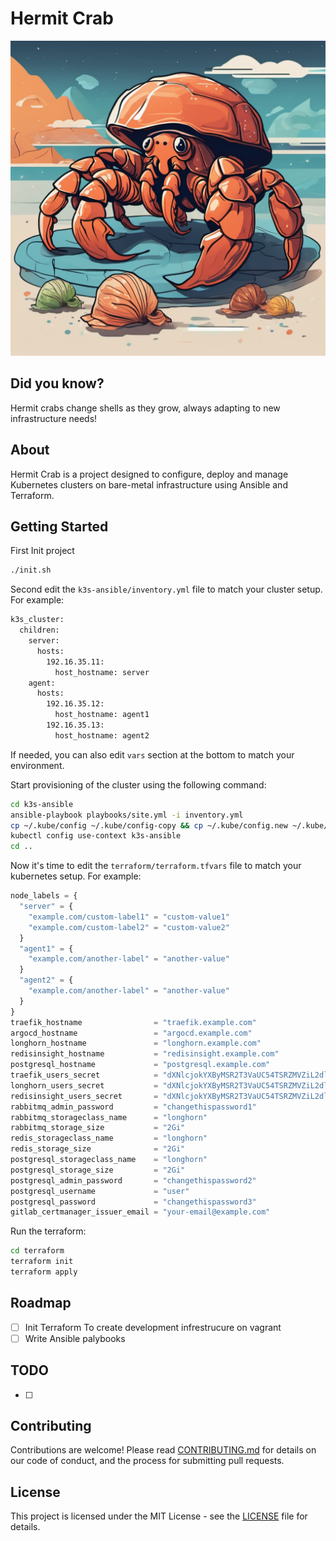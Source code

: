 # Hermit Crab

![Hermit Crab](.images/hermit-crab.png)

## Did you know?

Hermit crabs change shells as they grow, always adapting to new infrastructure needs!

## About

Hermit Crab is a project designed to configure, deploy and manage Kubernetes clusters on bare-metal infrastructure using Ansible and Terraform.

## Getting Started

First Init project

```bash
./init.sh
```

Second edit the `k3s-ansible/inventory.yml` file to match your cluster setup. For example:

```bash
k3s_cluster:
  children:
    server:
      hosts:
        192.16.35.11:
          host_hostname: server
    agent:
      hosts:
        192.16.35.12:
          host_hostname: agent1
        192.16.35.13:
          host_hostname: agent2
```

If needed, you can also edit `vars` section at the bottom to match your environment.

Start provisioning of the cluster using the following command:

```bash
cd k3s-ansible
ansible-playbook playbooks/site.yml -i inventory.yml
cp ~/.kube/config ~/.kube/config-copy && cp ~/.kube/config.new ~/.kube/config
kubectl config use-context k3s-ansible
cd ..
```

Now it's time to edit the `terraform/terraform.tfvars` file to match your kubernetes setup. For example:

```tf
node_labels = {
  "server" = {
    "example.com/custom-label1" = "custom-value1"
    "example.com/custom-label2" = "custom-value2"
  }
  "agent1" = {
    "example.com/another-label" = "another-value"
  }
  "agent2" = {
    "example.com/another-label" = "another-value"
  }
}
traefik_hostname                = "traefik.example.com"
argocd_hostname                 = "argocd.example.com"
longhorn_hostname               = "longhorn.example.com"
redisinsight_hostname           = "redisinsight.example.com"
postgresql_hostname             = "postgresql.example.com"
traefik_users_secret            = "dXNlcjokYXByMSR2T3VaUC54TSRZMVZiL2dlQUNPTEl0bWNodWxHd0YxCgo="
longhorn_users_secret           = "dXNlcjokYXByMSR2T3VaUC54TSRZMVZiL2dlQUNPTEl0bWNodWxHd0YxCgo="
redisinsight_users_secret       = "dXNlcjokYXByMSR2T3VaUC54TSRZMVZiL2dlQUNPTEl0bWNodWxHd0YxCgo="
rabbitmq_admin_password         = "changethispassword1"
rabbitmq_storageclass_name      = "longhorn"
rabbitmq_storage_size           = "2Gi"
redis_storageclass_name         = "longhorn"
redis_storage_size              = "2Gi"
postgresql_storageclass_name    = "longhorn"
postgresql_storage_size         = "2Gi"
postgresql_admin_password       = "changethispassword2"
postgresql_username             = "user"
postgresql_password             = "changethispassword3"
gitlab_certmanager_issuer_email = "your-email@example.com"
```

Run the terraform:

```bash
cd terraform
terraform init
terraform apply
```

## Roadmap

- [ ] Init Terraform To create development infrestrucure on vagrant
- [ ] Write Ansible palybooks

## TODO

- [ ]

## Contributing

Contributions are welcome! Please read [CONTRIBUTING.md](CONTRIBUTING.md) for details on our code of conduct, and the process for submitting pull requests.

## License

This project is licensed under the MIT License - see the [LICENSE](LICENSE) file for details.
